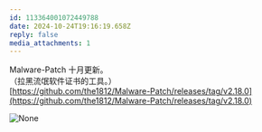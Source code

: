 ```yaml
---
id: 113364001072449788
date: 2024-10-24T19:16:19.658Z
reply: false
media_attachments: 1
---
```


Malware-Patch 十月更新。  
（拉黑流氓软件证书的工具。）  
[https://github.com/the1812/Malware-Patch/releases/tag/v2.18.0](https://github.com/the1812/Malware-Patch/releases/tag/v2.18.0)

![None](https://files.e5n.cc/media_attachments/files/113/363/994/512/552/375/original/c67c804dd4cba101.png)
